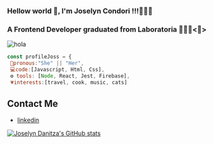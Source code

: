 ### Hellow world 👋, I'm Joselyn Condori !!!🙋🏻‍♀️
### A Frontend Developer graduated from Laboratoria 👩🏻‍🎓<💛>
![hola](https://thevalley.es/wp-content/uploads/2022/05/3.jpg)

```js
const profileJoss = {
 🥰pronous:"She" || "Her",
 💻code:[Javascript, Html, Css],
 ⚙ tools: [Node, React, Jest, Firebase],
 💗interests:[travel, cook, music, cats]
```

## Contact Me
- [linkedin](https://www.linkedin.com/in/joselyncondoricabrera/)

[![Joselyn Danitza's GitHub stats](https://github-readme-stats.vercel.app/api?username=joselyncondoricabrera)](https://github.com/joselyncondoricabrera/github-readme-stats)
<!--
**joselyncondoricabrera/joselyncondoricabrera** is a ✨ _special_ ✨ repository because its `README.md` (this file) appears on your GitHub profile.

Here are some ideas to get you started:

- 🔭 I’m currently working on ...
- 🌱 I’m currently learning ...
- 👯 I’m looking to collaborate on ...
- 🤔 I’m looking for help with ...
- 💬 Ask me about ...
- 📫 How to reach me: ...
- 😄 Pronouns: ...
- ⚡ Fun fact: ...
-->
